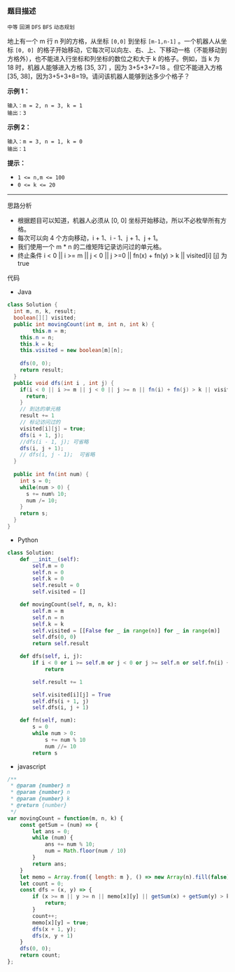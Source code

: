 ### 题目描述

`中等` `回溯` `DFS` `BFS` `动态规划`

地上有一个 m 行 n 列的方格，从坐标 `[0,0]` 到坐标 `[m-1,n-1]` 。一个机器人从坐标 `[0, 0] `的格子开始移动，它每次可以向左、右、上、下移动一格（不能移动到方格外），也不能进入行坐标和列坐标的数位之和大于 k 的格子。例如，当 k 为 18 时，机器人能够进入方格 [35, 37] ，因为 3+5+3+7=18 。但它不能进入方格 [35, 38]，因为3+5+3+8=19。请问该机器人能够到达多少个格子？

**示例 1：**

```
输入：m = 2, n = 3, k = 1
输出：3
```

**示例 2：**

```
输入：m = 3, n = 1, k = 0
输出：1
```

**提示：**

- `1 <= n,m <= 100`
- `0 <= k <= 20`

---

思路分析

- 根据题目可以知道，机器人必须从 [0, 0] 坐标开始移动，所以不必枚举所有方格。
- 每次可以向 4 个方向移动，i + 1、i - 1、j + 1、j + 1。
- 我们使用一个 m * n 的二维矩阵记录访问过的单元格。
- 终止条件 i < 0 || i >= m || j < 0 || j >=0 || fn(x) + fn(y) > k || visited[i] [j] 为 true



代码

- Java

```Java
class Solution {
  int m, n, k, result;
  boolean[][] visited;
  public int movingCount(int m, int n, int k) {
		this.m = m;
    this.n = n;
    this.k = k; 
    this.visited = new boolean[m][n];
 
    dfs(0, 0);
    return result;
  }
  public void dfs(int i , int j) {
    if(i < 0 || i >= m || j < 0 || j >= n || fn(i) + fn(j) > k || visited[i][j]) {
      return;
    }
    // 到达的单元格
    result += 1
    // 标记访问过的
    visited[i][j] = true;
    dfs(i + 1, j);
    //dfs(i - 1, j); 可省略
    dfs(i, j + 1);
    // dfs(i, j - 1);  可省略
  }
  
  public int fn(int num) {
    int s = 0;
    while(num > 0) {
      s += num% 10;
      num /= 10;
    }
    return s;
  }
}
```

- Python

```python
class Solution:
    def __init__(self):
        self.m = 0
        self.n = 0
        self.k = 0
        self.result = 0
        self.visited = []

    def movingCount(self, m, n, k):
        self.m = m
        self.n = n
        self.k = k
        self.visited = [[False for _ in range(n)] for _ in range(m)]
        self.dfs(0, 0)
        return self.result

    def dfs(self, i, j):
        if i < 0 or i >= self.m or j < 0 or j >= self.n or self.fn(i) + self.fn(j) > self.k or self.visited[i][j]:
            return

        self.result += 1

        self.visited[i][j] = True
        self.dfs(i + 1, j)
        self.dfs(i, j + 1)

    def fn(self, num):
        s = 0
        while num > 0:
            s += num % 10
            num //= 10
        return s


```



- javascript

```javascript
/**
 * @param {number} m
 * @param {number} n
 * @param {number} k
 * @return {number}
 */
var movingCount = function(m, n, k) {
    const getSum = (num) => {
        let ans = 0;
        while (num) {
            ans += num % 10;
            num = Math.floor(num / 10)
        }
        return ans;
    }
    let memo = Array.from({ length: m }, () => new Array(n).fill(false));
    let count = 0;
    const dfs = (x, y) => {
        if (x >= m || y >= n || memo[x][y] || getSum(x) + getSum(y) > k) {
            return;
        }
        count++;
        memo[x][y] = true;
        dfs(x + 1, y);
        dfs(x, y + 1)
    }
    dfs(0, 0);
    return count;
};
```



